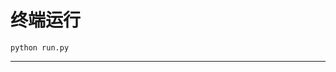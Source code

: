# 终端运行

```shell
python run.py
```
****************************************************************************************************************************************